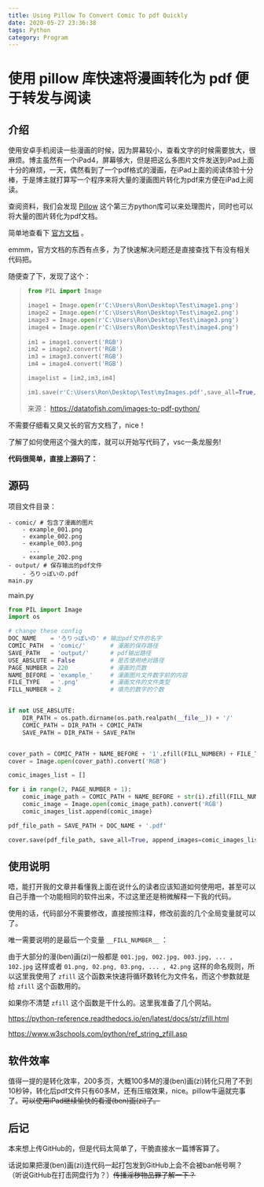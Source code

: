 ```yaml
---
title: Using Pillow To Convert Comic To pdf Quickly
date: 2020-05-27 23:36:38
tags: Python
category: Program
---
```

# 使用 pillow 库快速将漫画转化为 pdf 便于转发与阅读

## 介绍

使用安卓手机阅读一些漫画的时候，因为屏幕较小，查看文字的时候需要放大，很麻烦。博主虽然有一个iPad4，屏幕够大，但是把这么多图片文件发送到iPad上面十分的麻烦，一天，偶然看到了一个pdf格式的漫画，在iPad上面的阅读体验十分棒，于是博主就打算写一个程序来将大量的漫画图片转化为pdf来方便在iPad上阅读。

查阅资料，我们会发现 [Pillow](https://github.com/python-pillow/Pillow) 这个第三方python库可以来处理图片，同时也可以将大量的图片转化为pdf文档。

简单地查看下 [官方文档](https://pillow.readthedocs.io/en/stable/) 。

emmm，官方文档的东西有点多，为了快速解决问题还是直接查找下有没有相关代码把。

随便查了下，发现了这个：

> ```python
> from PIL import Image
> 
> image1 = Image.open(r'C:\Users\Ron\Desktop\Test\image1.png')
> image2 = Image.open(r'C:\Users\Ron\Desktop\Test\image2.png')
> image3 = Image.open(r'C:\Users\Ron\Desktop\Test\image3.png')
> image4 = Image.open(r'C:\Users\Ron\Desktop\Test\image4.png')
>  
> im1 = image1.convert('RGB')
> im2 = image2.convert('RGB')
> im3 = image3.convert('RGB')
> im4 = image4.convert('RGB')
> 
> imagelist = [im2,im3,im4]
> 
> im1.save(r'C:\Users\Ron\Desktop\Test\myImages.pdf',save_all=True, append_images=imagelist)
> ```
>
> 来源： https://datatofish.com/images-to-pdf-python/

不需要仔细看又臭又长的官方文档了，nice！

了解了如何使用这个强大的库，就可以开始写代码了，vsc一条龙服务!

**代码很简单，直接上源码了：**

## 源码

项目文件目录：

```
- comic/ # 包含了漫画的图片
	- example_001.png
	- example_002.png
	- example_003.png
	  ...
	- example_202.png
- output/ # 保存输出的pdf文件
	- ろりっぽいの.pdf
main.py
```

main.py

```python
from PIL import Image
import os

# change these config
DOC_NAME    = 'ろりっぽいの' # 输出pdf文件的名字
COMIC_PATH  = 'comic/'       # 漫画的保存路径
SAVE_PATH   = 'output/'      # pdf输出路径
USE_ABSLUTE = False          # 是否使用绝对路径
PAGE_NUMBER = 220            # 漫画的页数
NAME_BEFORE = 'example_'     # 漫画图片文件数字前的内容
FILE_TYPE   = '.png'         # 漫画文件的文件类型
FILL_NUMBER = 2              # 填充的数字的个数


if not USE_ABSLUTE:
    DIR_PATH = os.path.dirname(os.path.realpath(__file__)) + '/'
    COMIC_PATH = DIR_PATH + COMIC_PATH
    SAVE_PATH = DIR_PATH + SAVE_PATH


cover_path = COMIC_PATH + NAME_BEFORE + '1'.zfill(FILL_NUMBER) + FILE_TYPE
cover = Image.open(cover_path).convert('RGB')

comic_images_list = []

for i in range(2, PAGE_NUMBER + 1):
    comic_image_path = COMIC_PATH + NAME_BEFORE + str(i).zfill(FILL_NUMBER) + FILE_TYPE
    comic_image = Image.open(comic_image_path).convert('RGB')
    comic_images_list.append(comic_image)

pdf_file_path = SAVE_PATH + DOC_NAME + '.pdf'

cover.save(pdf_file_path, save_all=True, append_images=comic_images_list)
```

## 使用说明

唔，能打开我的文章并看懂我上面在说什么的读者应该知道如何使用吧，甚至可以自己手撸一个功能相同的软件出来，不过这里还是稍微解释一下我的代码。

使用的话，代码部分不需要修改，直接按照注释，修改前面的几个全局变量就可以了。

唯一需要说明的是最后一个变量 `__FILL_NUMBER__` ：

由于大部分的漫(ben)画(zi)一般都是 `001.jpg, 002.jpg, 003.jpg, ... , 102.jpg` 这样或者 `01.png, 02.png, 03.png, ... , 42.png` 这样的命名规则，所以这里我使用了 `zfill` 这个函数来快速将循环数转化为文件名，而这个参数就是给 `zfill` 这个函数用的。

如果你不清楚 `zfill` 这个函数是干什么的。这里我准备了几个网站。

https://python-reference.readthedocs.io/en/latest/docs/str/zfill.html

https://www.w3schools.com/python/ref_string_zfill.asp

## 软件效率

值得一提的是转化效率，200多页，大概100多M的漫(ben)画(zi)转化只用了不到10秒钟，转化后pdf文件只有60多M，还有压缩效果，nice。pillow牛逼就完事了。~~可以使用iPad继续愉快的看漫(ben)画(zi)了。~~

## 后记

本来想上传GitHub的，但是代码太简单了，干脆直接水一篇博客算了。

话说如果把漫(ben)画(zi)连代码一起打包发到GitHub上会不会被ban帐号啊？（听说GitHub在打击网盘行为？）~~传播淫秽物品罪了解一下？~~